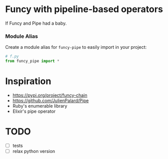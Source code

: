# Funcy with pipeline-based operators

If Funcy and Pipe had a baby.

### Module Alias

Create a module alias for `funcy-pipe` to easily import in your project:

```python
# f.py
from funcy_pipe import *
```

# Inspiration

* https://pypi.org/project/funcy-chain
* https://github.com/JulienPalard/Pipe
* Ruby's enumerable library
* Elixir's pipe operator

# TODO

- [ ] tests
- [ ] relax python version
